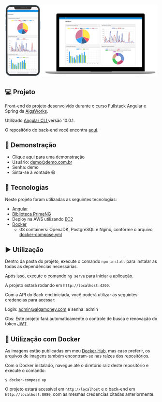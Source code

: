 <h1 align="center">
    <img src=".github/dashboard.png" />
</h1>

## 💻 Projeto

Front-end do projeto desenvolvido durante o curso Fullstack Angular e Spring da [AlgaWorks](https://github.com/algaworks).

Utilizado [Angular CLI ](https://github.com/angular/angular-cli) versão 10.0.1.

O repositório do back-end você encontra [aqui](https://github.com/rodrigo-lucio/curso-fullstack-angular-spring-backend).

## 📱 Demonstração

- [Clique aqui para uma demonstração](http://http://54.242.153.252/login) 
- Usuário: demo@demo.com.br 
- Senha: demo
- Sinta-se à vontade 😃

## :rocket: Tecnologias

Neste projeto foram utilizadas as seguintes tecnologias:

- [Angular](https://angular.io/)
- [Biblioteca PrimeNG](https://www.primefaces.org/primeng-5.2.7/)
- Deploy na AWS utilizando [EC2](https://aws.amazon.com/pt/ec2/) 
- [Docker](https://www.docker.com/)
	- 03 containers: OpenJDK, PostgreSQL e Nginx, conforme o arquivo [docker-compose.yml](https://github.com/rodrigo-lucio/curso-fullstack-angular-spring-frontend/blob/master/docker-compose.yml)

## ▶️ Utilização

Dentro da pasta do projeto, execute o comando `npm install` para instalar as todas as dependências necessárias.

Após isso, execute o comando `ng serve` para iniciar a aplicação.

A projeto estará rodando em `http://localhost:4200`.

Com a API do Back-end iniciada, você poderá utilizar as seguintes credencias para acessar:

Login: admin@algamoney.com e senha: admin

Obs: Este projeto fará automaticamente o controle de busca e renovação do token [JWT](https://jwt.io/).

## :whale: Utilização com Docker

As imagens estão publicadas em meu [Docker Hub](https://hub.docker.com/u/rodrigolucio), mas caso preferir, os arquivos de imagens também encontram-se nas raízes dos repositórios.

Com o Docker instalado, navegue até o diretório raiz deste repositório e execute o comando:
```
$ docker-compose up
```
O projeto estará acessível em `http://localhost` e o back-end em `http://localhost:8080`, com as mesmas credencias citadas anteriormente. 










